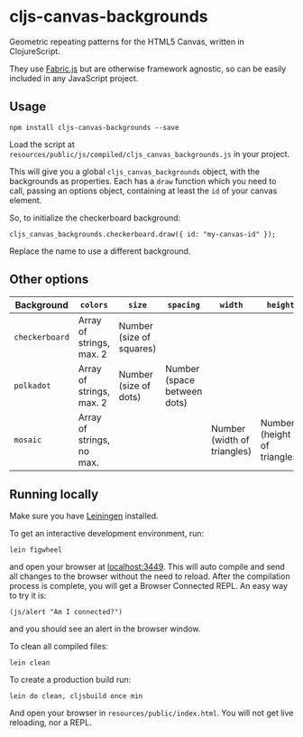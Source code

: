 # cljs-canvas-backgrounds

Geometric repeating patterns for the HTML5 Canvas, written in ClojureScript.

They use [Fabric.js](http://fabricjs.com/) but are otherwise framework agnostic, so can be easily included in any JavaScript project.

## Usage

```
npm install cljs-canvas-backgrounds --save
```

Load the script at `resources/public/js/compiled/cljs_canvas_backgrounds.js` in your project.

This will give you a global `cljs_canvas_backgrounds` object, with the backgrounds as properties. Each has a `draw` function which you need to call, passing an options object, containing at least the `id` of your canvas element.

So, to initialize the checkerboard background:

`cljs_canvas_backgrounds.checkerboard.draw({ id: "my-canvas-id" });`

Replace the name to use a different background.

## Other options

|Background |`colors` |`size` |`spacing` |`width` |`height` |
|-----------|---------|-------|----------|--------|---------|
|`checkerboard` |Array of strings, max. 2 |Number (size of squares) ||||
|`polkadot` |Array of strings, max. 2 |Number (size of dots) |Number (space between dots) |||
|`mosaic` |Array of strings, no max. |||Number (width of triangles) |Number (height of triangles) |

## Running locally

Make sure you have [Leiningen](http://leiningen.org/) installed.

To get an interactive development environment, run:

    lein figwheel

and open your browser at [localhost:3449](http://localhost:3449/).
This will auto compile and send all changes to the browser without the
need to reload. After the compilation process is complete, you will
get a Browser Connected REPL. An easy way to try it is:

    (js/alert "Am I connected?")

and you should see an alert in the browser window.

To clean all compiled files:

    lein clean

To create a production build run:

    lein do clean, cljsbuild once min

And open your browser in `resources/public/index.html`. You will not get live reloading, nor a REPL.
